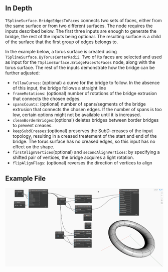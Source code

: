 <!--- Autodesk.DesignScript.Geometry.TSpline.TSplineSurface.BridgeFacesToFaces --->
<!--- MQJ667AXSQFCK2Z2B7G2MNL35OIFJYLSADFLGXFJUJCA27FCHVHQ --->
## In Depth
`TSplineSurface.BridgeEdgesToFaces` connects two sets of faces, either from the same surface or from two different surfaces. The node requires the inputs described below. The first three inputs are enough to generate the bridge, the rest of the inputs being optional. The resulting surface is a child of the surface that the first group of edges belongs to.

In the example below, a torus surface is created using `TSplineSurface.ByTorusCenterRadii`. Two of its faces are selected and used as input for the `TSplineSurface.BridgeFacesToFaces` node, along with the torus surface. The rest of the inputs demonstrate how the bridge can be further adjusted: 
- `followCurves`: (optional) a curve for the bridge to follow. In the absence of this input, the bridge follows a straight line
- `frameRotations`: (optional) number of rotations of the bridge extrusion that connects the chosen edges.
- `spansCounts`: (optional) number of spans/segments of the bridge extrusion that connects the chosen edges. If the number of spans is too low, certain options might not be available until it is increased.
- `cleanBorderBridges`:(optional) deletes bridges between border bridges to prevent creases.
- `keepSubdCreases`:(optional) preserves the SubD-creases of the input topology, resulting in a creased treatement of the start and end of the bridge. The torus surface has no creased edges, so this input has no effect on the shape. 
- `firstAlignVertices`(optional) and `secondAlignVertices`: by specifying a shifted pair of vertices, the bridge acquires a light rotation.
- `flipAlignFlags`: (optional) reverses the direction of vertices to align

## Example File

![Example](./Autodesk.DesignScript.Geometry.TSpline.TSplineSurface.BridgeFacesToFaces_img.gif)
